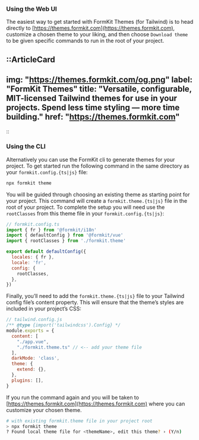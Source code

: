 
### Using the Web UI

The easiest way to get started with FormKit Themes (for Tailwind) is to head directly to [https://themes.formkit.com](https://themes.formkit.com), customize a chosen theme to your liking, and then choose `Download theme` to be given specific commands to run in the root of your project.

::ArticleCard
---
img: "https://themes.formkit.com/og.png"
label: "FormKit Themes"
title: "Versatile, configurable, MIT-licensed Tailwind themes for use in your projects. Spend less time styling — more time building."
href: "https://themes.formkit.com"
---
::

### Using the CLI 

Alternatively you can use the FormKit cli to generate themes for your project. To get started run the following command in the same directory as your `formkit.config.{ts|js}` file:

```bash
npx formkit theme
```

You will be guided through choosing an existing theme as starting point for your project. This command will create a `formkit.theme.{ts|js}` file in the root of your project. To complete the setup you will need use the `rootClasses` from this theme file in your `formkit.config.{ts|js}`:

```js
// formkit.config.ts
import { fr } from '@formkit/i18n'
import { defaultConfig } from '@formkit/vue'
import { rootClasses } from './formkit.theme'

export default defaultConfig({
  locales: { fr },
  locale: 'fr',
  config: {
    rootClasses,
  },
})
```

Finally, you’ll need to add the `formkit.theme.{ts|js}` file to your Tailwind config file’s content property. This will ensure that the theme’s styles are included in your project’s CSS:

```js
// tailwind.config.js
/** @type {import('tailwindcss').Config} */
module.exports = {
  content: [
    "./app.vue",
    "./formkit.theme.ts" // <-- add your theme file
  ],
  darkMode: 'class',
  theme: {
    extend: {},
  },
  plugins: [],
}
```

If you run the command again and you will be taken to [https://themes.formkit.com](https://themes.formkit.com) where you can customize your chosen theme.

```bash
# with existing formkit.theme file in your project root
> npx formkit theme
? Found local theme file for <themeName>, edit this theme? › (Y/n)
```

